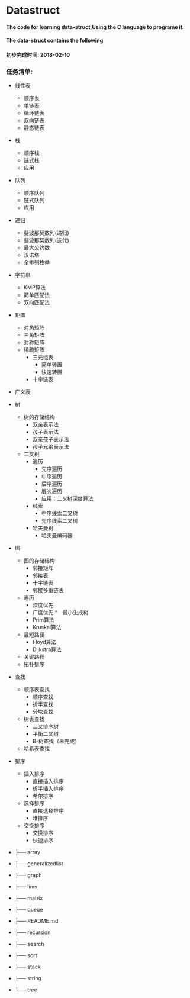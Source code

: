 # Datastruct

#### The code for learning data-struct,Using the C language to programe it.   
#### The data-struct contains the following   
#### 初步完成时间: 2018-02-10    



###  任务清单:

* 线性表
	* 顺序表
	* 单链表
	* 循环链表
	* 双向链表
	* 静态链表
* 栈
	* 顺序栈
	* 链式栈
	* 应用
* 队列
	* 顺序队列
	* 链式队列
	* 应用
* 递归
	* 斐波那契数列(递归)
	* 斐波那契数列(迭代)
	* 最大公约数
	* 汉诺塔
	* 全排列枚举
	
* 字符串
	* KMP算法
	* 简单匹配法
	* 双向匹配法
* 矩阵
	* 对角矩阵
	* 三角矩阵
	* 对称矩阵
	* 稀疏矩阵
		* 三元组表
			* 简单转置
			* 快速转置
		* 十字链表
* 广义表
* 树
	* 树的存储结构
		* 双亲表示法
		* 孩子表示法
		* 双亲孩子表示法
		* 孩子兄弟表示法
	* 二叉树
		* 遍历
			* 先序遍历
			* 中序遍历
			* 后序遍历
			* 层次遍历
			* 应用：二叉树深度算法
		* 线索
			* 中序线索二叉树
			* 先序线索二叉树
		* 哈夫曼树
			* 哈夫曼编码器
* 图
	* 图的存储结构
		* 邻接矩阵
		* 邻接表
		* 十字链表
		* 邻接多重链表
	* 遍历
		* 深度优先
		* 广度优先
	*　最小生成树
		* Prim算法
		* Kruskal算法
	* 最短路径
		* Floyd算法
		* Dijkstra算法
	* 关键路径
	* 拓扑排序
* 查找
	* 顺序表查找
		* 顺序查找
		* 折半查找
		* 分块查找
	* 树表查找
		* 二叉排序树
		* 平衡二叉树
		* B-树查找（未完成）
	* 哈希表查找
* 排序
	* 插入排序
		* 直接插入排序
		* 折半插入排序
		* 希尔排序
	* 选择排序
		* 直接选择排序
		* 堆排序
	* 交换排序
		* 交换排序
		* 快速排序
	

*  ├── array
*  ├── generalizedlist
*  ├── graph
*  ├── liner
*  ├── matrix
*  ├── queue
*  ├── README.md
*  ├── recursion
*  ├── search
*  ├── sort
*  ├── stack
*  ├── string
*  └── tree


